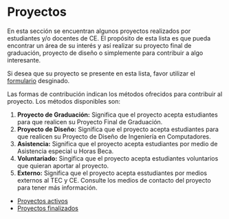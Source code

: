 # Proyectos

En esta sección se encuentran algunos proyectos realizados por estudiantes y/o docentes de CE. El propósito de esta lista es que pueda encontrar un área de su interés y así realizar su proyecto final de graduación, proyecto de diseño o simplemente para contribuir a algo interesante.

Si desea que su proyecto se presente en esta lista, favor utilizar el [formulario](https://forms.gle/xHzHPKD4MvzqAp5z8) desginado.

Las formas de contribución indican los métodos ofrecidos para contribuir al proyecto. Los métodos disponibles son:

1. **Proyecto de Graduación:** Significa que el proyecto acepta estudiantes para que realicen su Proyecto Final de Graduación.
1. **Proyecto de Diseño:** Significa que el proyecto acepta estudiantes para que realicen su Proyecto de Diseño de Ingeniería en Computadores.
1. **Asistencia:** Significa que el proyecto acepta estudiantes por medio de Asistencia especial u Horas Beca.
1. **Voluntariado:** Singifica que el proyecto acepta estudiantes voluntarios que quieran aportar al proyecto.
1. **Externo:** Significa que el proyecto acepta esstudiantes por medios externos al TEC y CE. Consulte los medios de contacto del proyecto para tener más información.

- [Proyectos activos](proyectos_activos.md)
- [Proyectos finalizados](proyectos_finalizados.md)
